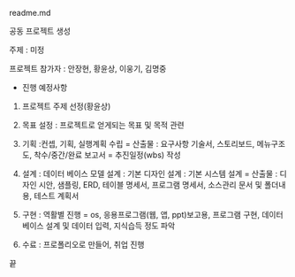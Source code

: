 readme.md

공동 프로젝트 생성

주제 : 미정

프로젝트 참가자 : 안장현, 황윤상, 이웅기, 김명중


- 진행 예정사항

1. 프로젝트 주제 선정(황윤상)
2. 목표 설정 
 : 프로젝트로 얻게되는 목표 및 목적 관련
3. 기획
   :컨셉, 기획, 실행계획 수립
   = 산출물 : 요구사항 기술서, 스토리보드, 메뉴구조도, 착수/중간/완료 보고서
   = 추진일정(wbs) 작성
4. 설계
 : 데이터 베이스 모델 설계
 : 기본 디자인 설계 
 : 기본 시스템 설계
  = 산출물 : 디자인 시안, 샘플링, ERD, 테이블 명세서, 프로그램 명세서, 소스관리 문서 및 폴더내용, 테스트 계획서
5. 구현 
 : 역활별 진행
 = os, 응용프로그램(웹, 앱, ppt)보고용, 프로그램 구현, 데이터 베이스 설계 및 데이터 입력, 지식습득 정도 파악

6. 수료
 : 프로폴리오로 만들어, 취업 진행

끝